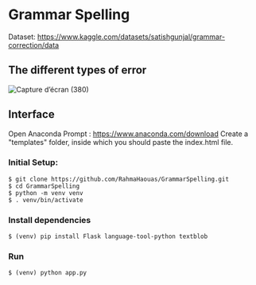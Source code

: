 # Grammar Spelling 
Dataset: https://www.kaggle.com/datasets/satishgunjal/grammar-correction/data

## The different types of error
![Capture d’écran (380)](https://github.com/RahmaHaouas/GrammarSpelling/assets/93491702/66b82cdf-77f8-495b-95b1-600b4880986c)

## Interface
Open Anaconda Prompt : https://www.anaconda.com/download
Create a "templates" folder, inside which you should paste the index.html file.
### Initial Setup:
```
$ git clone https://github.com/RahmaHaouas/GrammarSpelling.git
$ cd GrammarSpelling
$ python -m venv venv
$ . venv/bin/activate
```

### Install dependencies
```
$ (venv) pip install Flask language-tool-python textblob
```

### Run
```
$ (venv) python app.py
```
